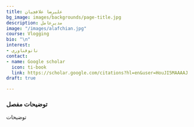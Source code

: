 ```yaml
---
title: علیرضا علافچیان
bg_image: images/backgrounds/page-title.jpg
description: مدیرعامل
image: "/images/alafchian.jpg"
course: Vlogging
bio: "\n"
interest:
- نانوفناوری
contact:
- name: Google scholar
  icon: ti-book
  link: https://scholar.google.com/citations?hl=en&user=HouJI5MAAAAJ
draft: true

---
```

### توضیحات مفصل

توضیحات